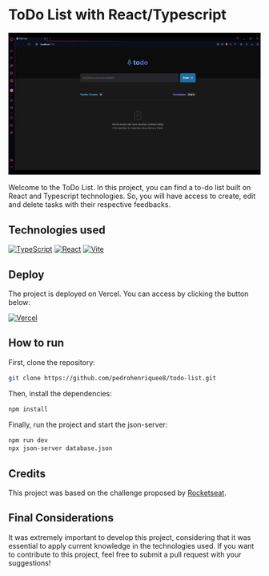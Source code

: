 # ToDo List with React/Typescript

![](./web.gif)

Welcome to the ToDo List. In this project, you can find a to-do list built on React and Typescript technologies. So, you will have access to create, edit and delete tasks with their respective feedbacks.

## Technologies used

[![TypeScript](https://img.shields.io/badge/typescript-%23007ACC.svg?style=for-the-badge&logo=typescript&logoColor=white)](https://www.typescriptlang.org/)
[![React](https://img.shields.io/badge/react-%2320232a.svg?style=for-the-badge&logo=react&logoColor=%2361DAFB)](https://reactjs.org/)
[![Vite](https://img.shields.io/badge/vite-%ffcc24.svg?style=for-the-badge&logo=vite&logoColor=6b9bff)](https://vitejs.dev/)

## Deploy

The project is deployed on Vercel. You can access by clicking the button below:

[![Vercel](https://img.shields.io/badge/vercel-%2320232a.svg?style=for-the-badge&logo=vercel&logoColor=%2361DAFB)](https://todo-list-rho-seven.vercel.app)

## How to run

First, clone the repository:

```bash
git clone https://github.com/pedrohenriquee8/todo-list.git
```

Then, install the dependencies:

```bash
npm install
```

Finally, run the project and start the json-server:

```bash
npm run dev
npx json-server database.json
```

## Credits

This project was based on the challenge proposed by [Rocketseat](https://www.github.com/rocketseat).

## Final Considerations

It was extremely important to develop this project, considering that it was essential to apply current knowledge in the technologies used. If you want to contribute to this project, feel free to submit a pull request with your suggestions!
